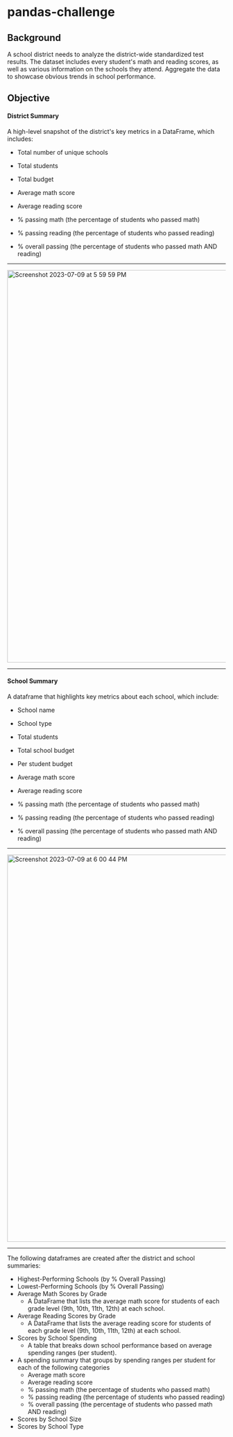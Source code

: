# pandas-challenge

Background
--------
A school district needs to analyze the district-wide standardized test results. The dataset includes every student's math and reading scores, as well as various information on the schools they attend. Aggregate the data to showcase obvious trends in school performance.

## Objective ##

#### District Summary ####
A high-level snapshot of the district's key metrics in a DataFrame, which includes:
* Total number of unique schools

* Total students

* Total budget

* Average math score

* Average reading score

* % passing math (the percentage of students who passed math)

* % passing reading (the percentage of students who passed reading)

* % overall passing (the percentage of students who passed math AND reading)

---------

<img width="905" alt="Screenshot 2023-07-09 at 5 59 59 PM" src="https://github.com/m-janssens-boop/pandas-challenge/assets/127706155/eff39e07-c881-4792-a766-b16cae925ee2">

----------

#### School Summary ####
A dataframe that highlights key metrics about each school, which include:

* School name

* School type

* Total students

* Total school budget

* Per student budget

* Average math score

* Average reading score

* % passing math (the percentage of students who passed math)

* % passing reading (the percentage of students who passed reading)

* % overall passing (the percentage of students who passed math AND reading)
-------
<img width="893" alt="Screenshot 2023-07-09 at 6 00 44 PM" src="https://github.com/m-janssens-boop/pandas-challenge/assets/127706155/e70692d2-214f-45f9-8cfa-bdf4d4278b7d">

--------
The following dataframes are created after the district and school summaries:
* Highest-Performing Schools (by % Overall Passing)
* Lowest-Performing Schools (by % Overall Passing)
* Average Math Scores by Grade
  * A DataFrame that lists the average math score for students of each grade level (9th, 10th, 11th, 12th) at each school.
* Average Reading Scores by Grade
  * A DataFrame that lists the average reading score for students of each grade level (9th, 10th, 11th, 12th) at each school.
* Scores by School Spending
  * A table that breaks down school performance based on average spending ranges (per student).
* A spending summary that groups by spending ranges per student for each of the following categories
  * Average math score
  * Average reading score
  * % passing math (the percentage of students who passed math)
  * % passing reading (the percentage of students who passed reading)
  * % overall passing (the percentage of students who passed math AND reading)
* Scores by School Size
* Scores by School Type
